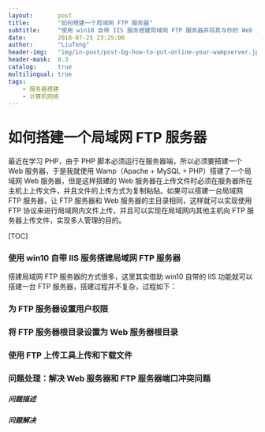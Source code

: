 ```yaml
---
layout:       post
title:        "如何搭建一个局域网 FTP 服务器"
subtitle:     "使用 win10 自带 IIS 服务搭建局域网 FTP 服务器并将其与你的 Web 服务器关联"
date:         2018-07-25 23:25:00
author:       "LiuTong"
header-img:   "img/in-post/post-bg-how-to-put-online-your-wampserver.jpg"
header-mask:  0.3
catalog:      true
multilingual: true
tags:
    - 服务器搭建
    - 计算机网络
---
```


# 如何搭建一个局域网 FTP 服务器

最近在学习 PHP，由于 PHP 脚本必须运行在服务器端，所以必须要搭建一个 Web 服务器，于是我就使用 Wamp（Apache + MySQL + PHP）搭建了一个局域网 Web 服务器，但是这样搭建的 Web 服务器在上传文件时必须在服务器所在主机上上传文件，并且文件的上传方式为复制粘贴。如果可以搭建一台局域网 FTP 服务器，让 FTP 服务器和 Web 服务器的主目录相同，这样就可以实现使用 FTP 协议来进行局域网内文件上传，并且可以实现在局域网内其他主机向 FTP 服务器上传文件，实现多人管理的目的。 

[TOC]

### 使用 win10 自带 IIS 服务搭建局域网 FTP 服务器

搭建局域网 FTP 服务器的方式很多，这里其实借助 win10 自带的 IIS 功能就可以搭建一台 FTP 服务器，搭建过程并不复杂，过程如下：



### 为 FTP 服务器设置用户权限

### 将 FTP 服务器根目录设置为 Web 服务器根目录

### 使用 FTP 上传工具上传和下载文件

### 问题处理：解决 Web 服务器和 FTP 服务器端口冲突问题

##### 问题描述

##### 问题解决